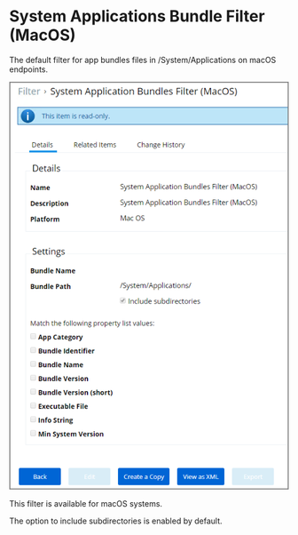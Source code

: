 [title]: # (System App Bundle)
[tags]: # (filter types)
[priority]: # (7)
# System Applications Bundle Filter (MacOS)

The default filter for app bundles files in /System/Applications on macOS endpoints.

![system apps](images/sys-app-bundle-1.png "System Applications Bundle Filter (MacOS)")

This filter is available for macOS systems.

The option to include subdirectories is enabled by default.
